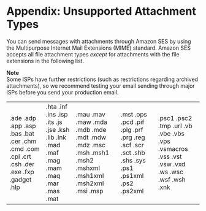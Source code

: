 # Appendix: Unsupported Attachment Types<a name="mime-types-appendix"></a>

You can send messages with attachments through Amazon SES by using the Multipurpose Internet Mail Extensions \(MIME\) standard\. Amazon SES accepts all file attachment types *except* for attachments with the file extensions in the following list\.

**Note**  
Some ISPs have further restrictions \(such as restrictions regarding archived attachments\), so we recommend testing your email sending through major ISPs before you send your production email\.


|  |  |  |  |  | 
| --- |--- |--- |--- |--- |
| \.ade \.adp \.app \.asp \.bas \.bat \.cer \.chm \.cmd \.com \.cpl \.crt \.csh \.der \.exe \.fxp \.gadget \.hlp  | \.hta \.inf \.ins \.isp \.its \.js \.jse \.ksh \.lib \.lnk \.mad \.maf \.mag \.mam \.maq \.mar \.mas \.mat  | \.mau \.mav \.maw \.mda \.mdb \.mde \.mdt \.mdw \.mdz \.msc \.msh \.msh1 \.msh2 \.mshxml \.msh1xml \.msh2xml \.msi \.msp  | \.mst \.ops \.pcd \.pif \.plg \.prf \.prg \.reg \.scf \.scr \.sct \.shb \.shs \.sys \.ps1 \.ps1xml \.ps2 \.ps2xml  | \.psc1 \.psc2 \.tmp \.url \.vb \.vbe \.vbs \.vps \.vsmacros \.vss \.vst \.vsw \.vxd \.ws \.wsc \.wsf \.wsh \.xnk  | 
